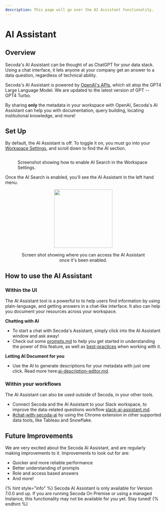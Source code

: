 ```yaml
---
description: This page will go over the AI Assistant functionality.
---
```


# AI Assistant

## Overview

Secoda's AI Assistant can be thought of as ChatGPT for your data stack. Using a chat interface, it lets anyone at your company get an answer to a data question, regardless of technical ability.

Secoda's AI Assistant is powered by [OpenAI's APIs](https://openai.com/product), which sit atop the GPT4 Large Language Model. We are updated to the latest version of GPT -- GPT4 Turbo.&#x20;

By sharing **only** the metadata in your workspace with OpenAI, Secoda's AI Assistant can help you with documentation, query building, locating institutional knowledge, and more!

## Set Up

By default, the AI Assistant is off. To toggle it on, you must go into your [Workspace Settings](https://app.secoda.co/settings/workspace), and scroll down to find the AI section.

<figure><img src="https://secoda-public-media-assets.s3.amazonaws.com/Screenshot%202023-04-26%20at%202.23.16%20PM.png" alt=""><figcaption><p>Screenshot showing how to enable AI Search in the Workspace Settings.</p></figcaption></figure>

Once the AI Search is enabled, you'll see the AI Assistant in the left hand menu.

<div align="center">

<figure><img src="https://secoda-public-media-assets.s3.amazonaws.com/Screenshot%202023-04-26%20at%202.23.38%20PM.png" alt="" width="188"><figcaption><p>Screen shot showing where you can access the AI Assistant once it's been enabled.</p></figcaption></figure>

</div>

## How to use the AI Assistant

### Within the UI

The AI Assistant tool is a powerful to to help users find information by using plain-language, and getting answers in a chat-like interface. It also can help you document your resources across your workspace.

**Chatting with AI**&#x20;

* To start a chat with Secoda's Assistant, simply click into the AI Assistant window and ask away!&#x20;
* Check out some [prompts.md](prompts.md "mention") to help you get started in understanding the power of this feature, as well as [best-practices](../../readme/best-practices/ "mention") when working with it.

**Letting AI Document for you**

* Use the AI to generate descriptions for your metadata with just one click. Read more here:[ai-description-editor.md](../../resource-and-metadata-management/add-documentation/ai-description-editor.md "mention").

### Within your workflows

The AI Assistant can also be used outside of Secoda, in your other tools.

* Connect Secoda and the AI Assistant to your Slack workspace, to improve the data-related questions workflow [slack-ai-assistant.md](../../integrations/productivity-tools/slack-connection/slack-ai-assistant.md "mention").
* [#chat-with-secoda-ai](../chrome-extension.md#chat-with-secoda-ai "mention") by using the Chrome extension in other supported data tools, like Tableau and Snowflake.

## Future Improvements

We are very excited about the Secoda AI Assistant, and are regularly making improvements to it. Improvements to look out for are:

* Quicker and more reliable performance
* Better understanding of prompts
* Role and access based answers
* And more!

{% hint style="info" %}
Secoda AI Assistant is only available for Version 7.0.0 and up. If you are running Secoda On Premise or using a managed Instance, this functionality may not be available for you yet. Stay tuned!
{% endhint %}
